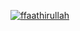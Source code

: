 [![ffaathirullah](https://circleci.com/gh/ffaathirullah/MU_App_Kotlin.svg?style=svg)](https://app.circleci.com/pipelines/github/ffaathirullah/MU_App_Kotlin)

